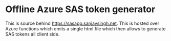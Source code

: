 # Offline Azure SAS token generator
This is source behind https://sasapp.sanjaysingh.net. This is hosted over Azure functions which emits a single html file which then allows to generate SAS tokens all client side.
